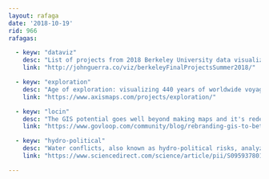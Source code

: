 ```yaml
---
layout: rafaga
date: '2018-10-19'
rid: 966
rafagas:

  - keyw: "dataviz"
    desc: "List of projects from 2018 Berkeley University data visualization course, part of their Data Science master"
    link: "http://johnguerra.co/viz/berkeleyFinalProjectsSummer2018/"

  - keyw: "exploration"
    desc: "Age of exploration: visualizing 440 years of worldwide voyages between 1487 to early XX century"
    link: "https://www.axismaps.com/projects/exploration/"

  - keyw: "locin"
    desc: "The GIS potential goes well beyond making maps and it's redefined by a new term: Location Intelligence, combining Business Intelligence, GIS, and data analysis"
    link: "https://www.govloop.com/community/blog/rebranding-gis-to-better-understand-its-power/"

  - keyw: "hydro-political"
    desc: "Water conflicts, also known as hydro-political risks, analyzed worldwide from a geospatial perspective and considering population and climate change"
    link: "https://www.sciencedirect.com/science/article/pii/S095937801830253X?via%3Dihub"

---
```

